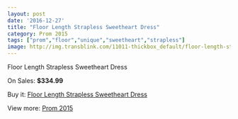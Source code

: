 ```yaml
---
layout: post
date: '2016-12-27'
title: "Floor Length Strapless Sweetheart Dress"
category: Prom 2015
tags: ["prom","floor","unique","sweetheart","strapless"]
image: http://img.transblink.com/11011-thickbox_default/floor-length-strapless-sweetheart-dress.jpg
---
```

Floor Length Strapless Sweetheart Dress

On Sales: **$334.99**
<a href="https://www.transblink.com/en/prom-2015/3582-floor-length-strapless-sweetheart-dress.html"><amp-img layout="responsive" width="600" height="600" src="//img.transblink.com/11011-thickbox_default/floor-length-strapless-sweetheart-dress.jpg" alt="Floor Length Strapless Sweetheart Dress 0" /></a>
<a href="https://www.transblink.com/en/prom-2015/3582-floor-length-strapless-sweetheart-dress.html"><amp-img layout="responsive" width="600" height="600" src="//img.transblink.com/11012-thickbox_default/floor-length-strapless-sweetheart-dress.jpg" alt="Floor Length Strapless Sweetheart Dress 1" /></a>

Buy it: [Floor Length Strapless Sweetheart Dress](https://www.transblink.com/en/prom-2015/3582-floor-length-strapless-sweetheart-dress.html "Floor Length Strapless Sweetheart Dress")

View more: [Prom 2015](https://www.transblink.com/en/10-prom-2015 "Prom 2015")